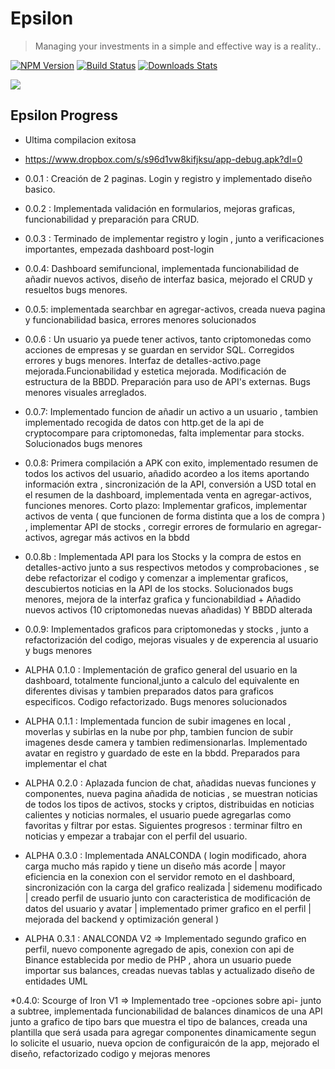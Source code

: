 
# Epsilon
> Managing your investments in a simple and effective way is a reality..

[![NPM Version][npm-image]][npm-url]
[![Build Status][travis-image]][travis-url]
[![Downloads Stats][npm-downloads]][npm-url]


![](https://i.imgur.com/dRIPw3a.png)



<!-- Markdown link & img dfn's -->
[npm-image]: https://img.shields.io/npm/v/datadog-metrics.svg?style=flat-square
[npm-url]: https://npmjs.org/package/datadog-metrics
[npm-downloads]: https://img.shields.io/npm/dm/datadog-metrics.svg?style=flat-square
[travis-image]: https://img.shields.io/travis/dbader/node-datadog-metrics/master.svg?style=flat-square
[travis-url]: https://travis-ci.org/dbader/node-datadog-metrics
[wiki]: https://github.com/yourname/yourproject/wiki

## Epsilon Progress
* Ultima compilacion exitosa
* https://www.dropbox.com/s/s96d1vw8kifjksu/app-debug.apk?dl=0
* 0.0.1 : Creación de 2 paginas. Login y registro y implementado diseño basico.
* 0.0.2 : Implementada validación en formularios, mejoras graficas, funcionabilidad y preparación para CRUD.
* 0.0.3 : Terminado de implementar registro y login , junto a verificaciones importantes, empezada dashboard post-login
* 0.0.4: Dashboard semifuncional, implementada funcionabilidad de añadir nuevos activos, diseño de interfaz basica, mejorado el CRUD y resueltos bugs menores.
* 0.0.5: implementada searchbar en agregar-activos, creada nueva pagina y funcionabilidad basica, errores menores solucionados
* 0.0.6 : Un usuario ya puede tener activos, tanto criptomonedas como acciones de empresas y se guardan en servidor SQL. Corregidos errores y bugs menores. Interfaz de detalles-activo.page mejorada.Funcionabilidad y estetica mejorada. Modificación de estructura de la BBDD. Preparación para uso de API's externas. Bugs menores visuales arreglados.
* 0.0.7: Implementado funcion de añadir un activo a un usuario , tambien implementado recogida de datos con http.get de la api de cryptocompare para criptomonedas, falta implementar para stocks. Solucionados bugs menores
* 0.0.8: Primera compilación a APK con exito, implementado resumen de todos los activos del usuario, añadido acordeo a los items aportando información extra , sincronización de la API, conversión a USD total en el resumen de la dashboard, implementada venta en agregar-activos, funciones menores. Corto plazo: Implementar graficos, implementar activos de venta ( que funcionen de forma distinta que a los de compra ) , implementar API de stocks , corregir errores de formulario en agregar-activos, agregar más activos en la bbdd

* 0.0.8b : Implementada API para los Stocks y la compra de estos en detalles-activo junto a sus respectivos metodos y comprobaciones , se debe refactorizar el codigo y comenzar a implementar graficos, descubiertos noticias en la API de los stocks. Solucionados bugs menores, mejora de la interfaz grafica y funcionabildiad + Añadido nuevos activos (10 criptomonedas nuevas añadidas) Y BBDD alterada

* 0.0.9: Implementados graficos para criptomonedas y stocks , junto a refactorización del codigo, mejoras visuales y de experencia al usuario y bugs menores

* ALPHA 0.1.0 : Implementación de grafico general del usuario en la dashboard, totalmente funcional,junto a calculo del equivalente en diferentes divisas y tambien preparados datos para graficos especificos. Codigo refactorizado. Bugs menores solucionados

* ALPHA 0.1.1 : Implementada funcion de subir imagenes en local , moverlas y subirlas en la nube por php, tambien funcion de subir imagenes desde camera y tambien redimensionarlas. Implementado avatar en registro y guardado de este en la bbdd. Preparados para implementar el chat

* ALPHA 0.2.0 : Aplazada funcion de chat, añadidas nuevas funciones y componentes, nueva pagina añadida de noticias , se muestran noticias de todos los tipos de activos, stocks y criptos, distribuidas en noticias calientes y noticias normales, el usuario puede agregarlas como favoritas y filtrar por estas. Siguientes progresos : terminar filtro en noticias y empezar a trabajar con el perfil del usuario.
* ALPHA 0.3.0 : Implementada ANALCONDA ( login modificado, ahora carga mucho más rapido y tiene un diseño más acorde | mayor eficiencia en la conexion con el servidor remoto en el dashboard, sincronización con la carga del grafico realizada | sidemenu modificado | creado perfil de usuario junto con caracteristica de modificación de datos del usuario y avatar | implementado primer grafico en el perfil | mejorada del backend y optimización general )

* ALPHA 0.3.1 : ANALCONDA V2 => Implementado segundo grafico en perfil, nuevo componente agregado de apis, conexion con api de Binance establecida por medio de PHP , ahora un usuario puede importar sus balances, creadas nuevas tablas y actualizado diseño de entidades UML

*0.4.0: Scourge of Iron V1 => Implementado tree -opciones sobre api- junto a subtree, implementada funcionabilidad de balances dinamicos de una API junto a grafico de tipo bars que muestra el tipo de balances, creada una plantilla que será usada para agregar componentes dinamicamente segun lo solicite el usuario, nueva opcion de configuraicón de la app, mejorado el diseño, refactorizado codigo y mejoras menores
